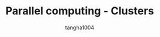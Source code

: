---
layout: post
title: Parallel computing - Clusters
subtitle:
categories: parallel
author: tangha1004
tags: [parallel]
---